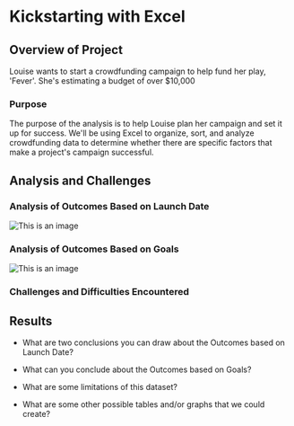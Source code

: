 # Kickstarting with Excel

## Overview of Project
Louise wants to start a crowdfunding campaign to help fund her play, 'Fever'.
She's estimating a budget of over $10,000

### Purpose
The purpose of the analysis is to help Louise plan her campaign and set it up for success.
We'll be using Excel to organize, sort, and analyze crowdfunding data to determine whether there are specific factors that make a project's campaign successful.

## Analysis and Challenges

### Analysis of Outcomes Based on Launch Date
![This is an image](https://github.com/ArmineKhanan/kickstarter-analysis/blob/main/Theater_Outcomes_vs_Launch.png)

### Analysis of Outcomes Based on Goals
![This is an image](https://github.com/ArmineKhanan/kickstarter-analysis/blob/main/Outcomes_vs_Goals.png)

### Challenges and Difficulties Encountered

## Results

- What are two conclusions you can draw about the Outcomes based on Launch Date?

- What can you conclude about the Outcomes based on Goals?

- What are some limitations of this dataset?

- What are some other possible tables and/or graphs that we could create?
